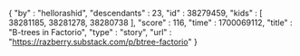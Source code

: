 {
  "by" : "hellorashid",
  "descendants" : 23,
  "id" : 38279459,
  "kids" : [ 38281185, 38281278, 38280738 ],
  "score" : 116,
  "time" : 1700069112,
  "title" : "B-trees in Factorio",
  "type" : "story",
  "url" : "https://razberry.substack.com/p/btree-factorio"
}
